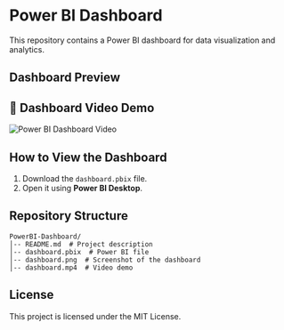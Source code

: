 # Power BI Dashboard

This repository contains a Power BI dashboard for data visualization and analytics.

## Dashboard Preview

## 🎥 Dashboard Video Demo  

![Power BI Dashboard Video](https://github.com/user-attachments/assets/55b5e73d-d8f9-40be-9cf7-20d2688b381f)

## How to View the Dashboard
1. Download the `dashboard.pbix` file.
2. Open it using **Power BI Desktop**.

## Repository Structure
```
PowerBI-Dashboard/
│-- README.md  # Project description
│-- dashboard.pbix  # Power BI file
│-- dashboard.png  # Screenshot of the dashboard
│-- dashboard.mp4  # Video demo
```

## License
This project is licensed under the MIT License.

